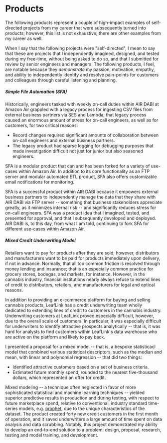 Products
========

The following products represent a couple of high-impact examples of self-directed projects from my career that were subsequently turned into products; however, this list is not exhaustive; there are other examples from my career as well. 

When I say that the following projects were "self-directed", I mean to say that these are projects that I independently imagined, designed, and tested during my free-time, without being asked to do so, and that I submitted for review by senior engineers and managers. The following products, I feel, are notable because they _demonstrate_ my passion, motivation, empathy, and ability to independently identify and resolve pain-points for customers and colleagues through careful listening and planning.

##### Simple File Automation (SFA)

Historically, engineers tasked with weekly on-call duties within AIR DABI at Amazon Air grappled with a legacy process for ingesting CSV files from external business partners via SES and Lambda; that legacy process caused an enormous amount of stress for on-call engineers, as well as for customers, for two critical reasons: 

- Record changes required significant amounts of collaboration between on-call engineers and external business partners.
- The legacy product had sparse logging for debugging purposes that made investigation difficult not just for junior but also seasoned engineers. 

SFA is a modular product that can and has been forked for a variety of use-cases within Amazon Air. In addition to its core functionality as an FTP server and modular automated ETL product, SFA also offers customizable email notifications for monitoring. 

SFA is a successful product within AIR DABI because it empowers external business partners to independently manage the data that they share with AIR DABI via FTP server -- something that business stakeholders appreciate greatly, as it minimizes internal risk --  and significantly reduces stress for on-call engineers. SFA was a product idea that I imagined, tested, and presented for approval, and that I subsequently developed and deployed. AIR DABI is, to this day, from what I am told, continuing to fork SFA for different use-cases within Amazon Air.

##### Mixed Credit Underwriting Model

Retailers want to pay for products after they are sold; however, distributors and manufacturers want to be paid for products immediately upon delivery, if not in advance. Normally, that all too common friction is resolved through money lending and insurance; that is an especially common practice for grocery stores, bodegas, and markets, for instance. However, in the cannabis industry, financial institutions nearly always refuse to extend lines of credit to distributors, retailers, and manufacturers for legal and optical reasons. 

In addition to providing an e-commerce platform for buying and selling cannabis products, LeafLink has a credit underwriting team wholly dedicated to extending lines of credit to customers in the cannabis industry. Underwriting customers at LeafLink proved especially difficult, however, due to the overall scale of customers. In particular, it was especially difficult for underwriters to identify attractive prospects analytically -- that is, it was hard for analysts to find customers within LeafLink's data warehouse who are active on the platform and likely to pay back. 

I presented a proposal for a mixed model -- that is, a bespoke statisticacl model that combined various statistical descriptors, such as the median and mean, with linear and polynomial regression -- that did two things: 

- Identified attractive customers based on a set of business criteria. 
- Estimated future monthly spend, rounded to the nearest five-thousand dollars, which represented an offer for credit. 

Mixed modeling -- a technique often neglected in favor of more sophisticated statistical and machine learning techniques -- yielded superior predictive results in production and during testing, with respect to future marketplace spend, relative to conventional, industry standard time-series models, e.g. [prophet](https://facebook.github.io/prophet/), due to the unique characteristics of the dataset. The product created forty new credit customers in the first month of operation, and it saved underwriters a large amount of time spent on data analysis and data scrubbing. Notably, this project demonstrated my ability to develop an end-to-end solution to a problem: design, proposal, research, testing and model training, and development.